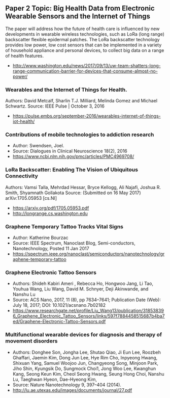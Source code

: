 ## Paper 2 Topic: Big Health Data from Electronic Wearable Sensors and the Internet of Things
The paper will address how the future of health care is influenced by new developments in wearable wireless technologies, such as LoRa (long range) backscatter flexible epidermal patches. The LoRa backscatter technology provides low power, low cost sensors that can be implemented in a variety of household appliance and personal devices, to collect big data on a range of health features. 
* http://www.washington.edu/news/2017/09/13/uw-team-shatters-long-range-communication-barrier-for-devices-that-consume-almost-no-power/ 

### Wearables and the Internet of Things for Health.
Authors: David Metcalf, Sharlin T.J. Milliard, Melinda Gomez and Michael Schwartz. 
Source: IEEE Pulse | October 3, 2016
* https://pulse.embs.org/september-2016/wearables-internet-of-things-iot-health/

### Contributions of mobile technologies to addiction research
* Author: Swendsen, Joel. 
* Source: Dialogues in Clinical Neuroscience 18(2), 2016 
* https://www.ncbi.nlm.nih.gov/pmc/articles/PMC4969708/ 


### LoRa Backscatter: Enabling The Vision of Ubiquitous Connectivity
Authors: Vamsi Talla, Mehrdad Hessar, Bryce Kellogg, Ali Najafi, Joshua R. Smith, Shyamnath Gollakota
Source: (Submitted on 16 May 2017) 	arXiv:1705.05953 [cs.NI]
* https://arxiv.org/pdf/1705.05953.pdf
* http://longrange.cs.washington.edu     

### Graphene Temporary Tattoo Tracks Vital Signs
* Author: Katherine Bourzac
* Source: IEEE Spectrum, Nanoclast Blog, Semi-conductors, Nanotechnology, Posted 11 Jan 2017
* https://spectrum.ieee.org/nanoclast/semiconductors/nanotechnology/graphene-temporary-tattoo

### Graphene Electronic Tattoo Sensors
* Authors: Shideh Kabiri Ameri , Rebecca Ho, Hongwoo Jang, Li Tao, Youhua Wang, Liu Wang, David M. Schnyer, Deji Akinwande, and Nanshu Lu
* Source: ACS Nano, 2017, 11 (8), pp 7634–7641; Publication Date (Web): July 18, 2017; DOI: 10.1021/acsnano.7b02182
* https://www.researchgate.net/profile/Liu_Wang13/publication/318538396_Graphene_Electronic_Tattoo_Sensors/links/597f7884458515687b4ba7ed/Graphene-Electronic-Tattoo-Sensors.pdf

### Multifunctional wearable devices for diagnosis and therapy of movement disorders
* Authors: Donghee Son, Jongha Lee, Shutao Qiao, Ji Eun Lee, Roozbeh Ghaffari, Jaemin Kim, Dong Jun Lee, Hye Rim Cho, Inpyeong Hwang, Shixuan Yang, Samuel Woojoo Jun, Changyeong Song, Minjoon Park, Jiho Shin, Kyungsik Do, Sungmock Choi1, Jong Woo Lee, Kwanghun Kang, Seong Keun Kim, Cheol Seong Hwang, Seung Hong Choi, Nanshu Lu, Taeghwan Hyeon, Dae-Hyeong Kim,  
* Source: Nature Nanotechnology 9, 397–404 (2014).
* http://lu.ae.utexas.edu/images/documents/journal/27.pdf 

